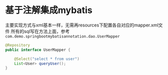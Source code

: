 # 基于注解集成mybatis

主要实现方式与xml基本一样，无需再resources下配置各自对应的mapper.xml文件
所有的sql写在方法上面，参考  `com.demo.springbootmybatisannotation.dao.UserMapper`

~~~~java
@Repository
public interface UserMapper {

	@Select("select * from user")
	List<User> queryUser();
}
~~~~
